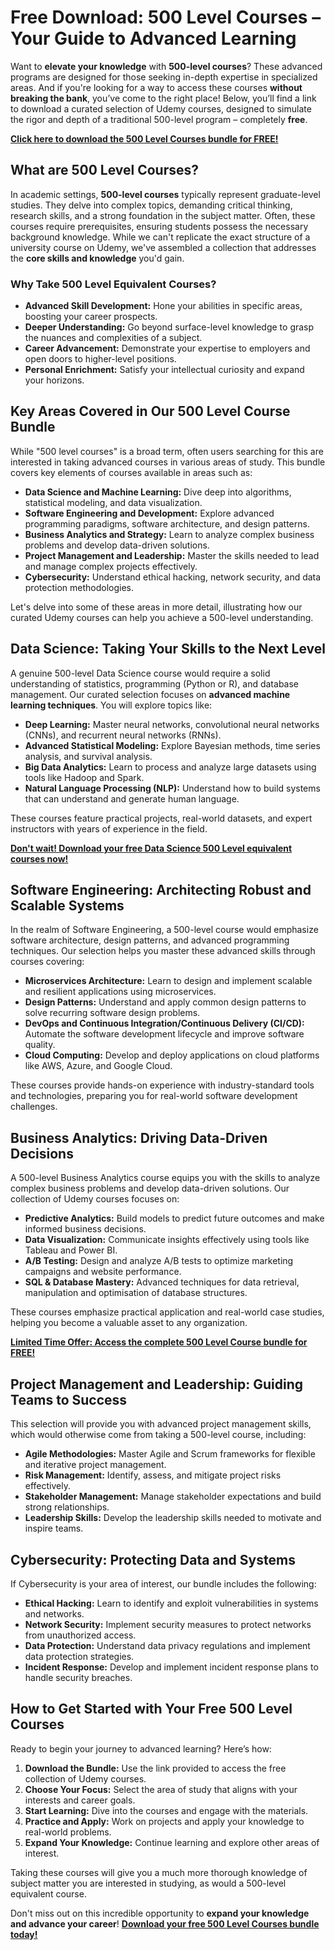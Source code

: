 # Free Download: 500 Level Courses – Your Guide to Advanced Learning

Want to **elevate your knowledge** with **500-level courses**? These advanced programs are designed for those seeking in-depth expertise in specialized areas. And if you're looking for a way to access these courses **without breaking the bank**, you’ve come to the right place! Below, you’ll find a link to download a curated selection of Udemy courses, designed to simulate the rigor and depth of a traditional 500-level program – completely **free**.

[**Click here to download the 500 Level Courses bundle for FREE!**](https://udemywork.com/500-level-courses)

## What are 500 Level Courses?

In academic settings, **500-level courses** typically represent graduate-level studies. They delve into complex topics, demanding critical thinking, research skills, and a strong foundation in the subject matter. Often, these courses require prerequisites, ensuring students possess the necessary background knowledge. While we can't replicate the exact structure of a university course on Udemy, we've assembled a collection that addresses the **core skills and knowledge** you'd gain.

### Why Take 500 Level Equivalent Courses?

*   **Advanced Skill Development:** Hone your abilities in specific areas, boosting your career prospects.
*   **Deeper Understanding:** Go beyond surface-level knowledge to grasp the nuances and complexities of a subject.
*   **Career Advancement:** Demonstrate your expertise to employers and open doors to higher-level positions.
*   **Personal Enrichment:** Satisfy your intellectual curiosity and expand your horizons.

## Key Areas Covered in Our 500 Level Course Bundle

While "500 level courses" is a broad term, often users searching for this are interested in taking advanced courses in various areas of study. This bundle covers key elements of courses available in areas such as:

*   **Data Science and Machine Learning:** Dive deep into algorithms, statistical modeling, and data visualization.
*   **Software Engineering and Development:** Explore advanced programming paradigms, software architecture, and design patterns.
*   **Business Analytics and Strategy:** Learn to analyze complex business problems and develop data-driven solutions.
*   **Project Management and Leadership:** Master the skills needed to lead and manage complex projects effectively.
*   **Cybersecurity:** Understand ethical hacking, network security, and data protection methodologies.

Let's delve into some of these areas in more detail, illustrating how our curated Udemy courses can help you achieve a 500-level understanding.

## Data Science: Taking Your Skills to the Next Level

A genuine 500-level Data Science course would require a solid understanding of statistics, programming (Python or R), and database management. Our curated selection focuses on **advanced machine learning techniques**. You will explore topics like:

*   **Deep Learning:** Master neural networks, convolutional neural networks (CNNs), and recurrent neural networks (RNNs).
*   **Advanced Statistical Modeling:** Explore Bayesian methods, time series analysis, and survival analysis.
*   **Big Data Analytics:** Learn to process and analyze large datasets using tools like Hadoop and Spark.
*   **Natural Language Processing (NLP):** Understand how to build systems that can understand and generate human language.

These courses feature practical projects, real-world datasets, and expert instructors with years of experience in the field.

[**Don't wait! Download your free Data Science 500 Level equivalent courses now!**](https://udemywork.com/500-level-courses)

## Software Engineering: Architecting Robust and Scalable Systems

In the realm of Software Engineering, a 500-level course would emphasize software architecture, design patterns, and advanced programming techniques. Our selection helps you master these advanced skills through courses covering:

*   **Microservices Architecture:** Learn to design and implement scalable and resilient applications using microservices.
*   **Design Patterns:** Understand and apply common design patterns to solve recurring software design problems.
*   **DevOps and Continuous Integration/Continuous Delivery (CI/CD):** Automate the software development lifecycle and improve software quality.
*   **Cloud Computing:** Develop and deploy applications on cloud platforms like AWS, Azure, and Google Cloud.

These courses provide hands-on experience with industry-standard tools and technologies, preparing you for real-world software development challenges.

## Business Analytics: Driving Data-Driven Decisions

A 500-level Business Analytics course equips you with the skills to analyze complex business problems and develop data-driven solutions. Our collection of Udemy courses focuses on:

*   **Predictive Analytics:** Build models to predict future outcomes and make informed business decisions.
*   **Data Visualization:** Communicate insights effectively using tools like Tableau and Power BI.
*   **A/B Testing:** Design and analyze A/B tests to optimize marketing campaigns and website performance.
*   **SQL & Database Mastery:** Advanced techniques for data retrieval, manipulation and optimisation of database structures.

These courses emphasize practical application and real-world case studies, helping you become a valuable asset to any organization.

[**Limited Time Offer: Access the complete 500 Level Course bundle for FREE!**](https://udemywork.com/500-level-courses)

## Project Management and Leadership: Guiding Teams to Success

This selection will provide you with advanced project management skills, which would otherwise come from taking a 500-level course, including:

*   **Agile Methodologies:** Master Agile and Scrum frameworks for flexible and iterative project management.
*   **Risk Management:** Identify, assess, and mitigate project risks effectively.
*   **Stakeholder Management:** Manage stakeholder expectations and build strong relationships.
*   **Leadership Skills:** Develop the leadership skills needed to motivate and inspire teams.

## Cybersecurity: Protecting Data and Systems

If Cybersecurity is your area of interest, our bundle includes the following:

*   **Ethical Hacking:** Learn to identify and exploit vulnerabilities in systems and networks.
*   **Network Security:** Implement security measures to protect networks from unauthorized access.
*   **Data Protection:** Understand data privacy regulations and implement data protection strategies.
*   **Incident Response:** Develop and implement incident response plans to handle security breaches.

## How to Get Started with Your Free 500 Level Courses

Ready to begin your journey to advanced learning? Here’s how:

1.  **Download the Bundle:** Use the link provided to access the free collection of Udemy courses.
2.  **Choose Your Focus:** Select the area of study that aligns with your interests and career goals.
3.  **Start Learning:** Dive into the courses and engage with the materials.
4.  **Practice and Apply:** Work on projects and apply your knowledge to real-world problems.
5.  **Expand Your Knowledge:** Continue learning and explore other areas of interest.

Taking these courses will give you a much more thorough knowledge of subject matter you are interested in studying, as would a 500-level equivalent course.

Don't miss out on this incredible opportunity to **expand your knowledge and advance your career**! **[Download your free 500 Level Courses bundle today!](https://udemywork.com/500-level-courses)**
